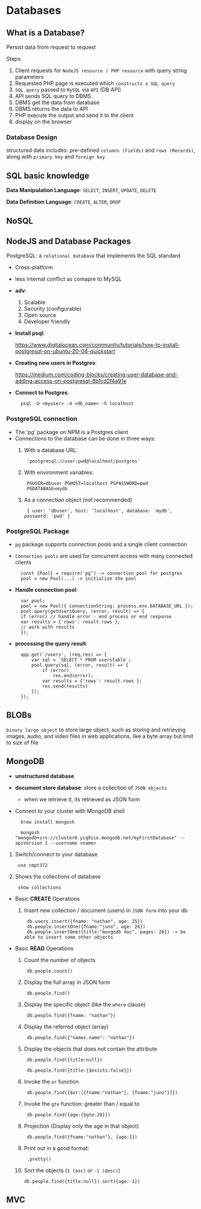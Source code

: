 # Databases
## What is a Database?
Persist data from request to request

Steps:
1. Client requests for `NodeJS resource / PHP resource` with query string parameters
2. Requested PHP page is executed which `constructs a SQL query`
3. `SQL query` passed to `MySQL` via `API` (DB API)
4. API sends SQL query to DBMS
5. DBMS get the data from database
6. DBMS returns the data to API
7. PHP execute the output and send it to the client
8. display on the browser

### Database Design
structured data includes: pre-defined `columns (Fields)` and `rows (Records)`, along with `primary key` and `foreign key`

## SQL basic knowledge
**Data Manipulation Language**: `SELECT`, `INSERT`, `UPDATE`, `DELETE`

**Data Definition Language**: `CREATE`, `ALTER`, `DROP`

## NoSQL

## NodeJS and Database Packages
PostgreSQL: a `relational database` that implements the SQL standard
- Cross-platform
- less internal conflict as comapre to MySQL

- **adv**:
    1. Scalable
    2. Security (configurable)
    3. Open source
    4. Developer friendly

- **Install psql**:

    https://www.digitalocean.com/community/tutorials/how-to-install-postgresql-on-ubuntu-20-04-quickstart

- **Creating new users in Postgres**:

    https://medium.com/coding-blocks/creating-user-database-and-adding-access-on-postgresql-8bfcd2f4a91e

- **Connect to Postgres**:

        psql -U <myuser> -d <db_name> -h localhost

### PostgreSQL connection
- The ‘pg’ package on NPM is a Postgres client
- Connections to the database can be done in three ways:
    1. With a database URL:
        
            'postgresql://user:pwd@localhost/postgres'

    2. With environment variables:

            PGUSER=dbuser PGHOST=localhost PGPASSWORD=pwd
            PGDATABASE=mydb

    3. As a connection object (not recommended)

            { user: 'dbuser', host: 'localhost', database: 'mydb', password: 'pwd' }

### PostgreSQL Package
- `pg` package supports connection pools and a single client connection
- `Connection pools` are used for concurrent access with many connected clients

        const {Pool} = require('pg’) -> connection pool for postgres
        pool = new Pool(...) -> initialize the pool

- **Handle connection pool**:

        var pool;
        pool = new Pool({ connectionString: process.env.DATABASE_URL });
        pool.query(getUsersQuery, (error, result) => {
        if (error) // handle error - end process or end response
        var results = {'rows': result.rows };
        // work with results
        });

- **processing the query result**:

        app.get('/users', (req,res) => {
            var sql = `SELECT * FROM userstable`;
            pool.query(sql, (error, result) => {
                if (error)
                    res.end(error);
                var results = {'rows': result.rows };
                res.send(results)
            });
        });

## BLOBs
`binary large object` to store large object, such as storing and retrieving images, audio, and video files in web applications, like a byte array but limit to size of file

## MongoDB
- **unstructured database**
- **document store database**: store a collection of `JSON objects`
    - when we retrieve it, its retrieved as JSON form
- Connect to your cluster with MongoDB shell

        brew install mongosh

        mongosh "mongodb+srv://cluster0.yiq9iie.mongodb.net/myFirstDatabase" --apiVersion 1 --username <name>

1. Switch/connect to your database

        use cmpt372

2. Shows the collections of database

        show collections

- Basic **CREATE** Operations
    1. Insert new collection / document (users) in `JSON form` into your db

            db.users.insert({fname: "nathan", age: 25})
            db.people.insertOne({fname:"juno", age: 26})
            db.people.insertOne({title:"mongodb doc", pages: 26}) -> be able to insert some other objects

- Basic **READ** Operations
    1. Count the number of objects

            db.people.count()

    2. Display the full array in JSON form

            db.people.find()

    3. Display the specific object (like the `where` clause)

            db.people.find({fname: "nathan"})

    4. Display the referred object (array)

            db.people.find({"names.name": "nathan"})

    5. Display the objects that does not contain the attribute

            db.people.find({title:null})

            db.people.find({title:{$exists:false}})

    6. Invoke the `or` function

            db.people.find({$or:[{fname:"nathan"}, {fname:"juno"}]})

    7. Invoke the `gte` function: greater than / equal to

            db.people.find({age:{$gte:20}})

    8. Projection (Display only the age in that object)

            db.people.find({fname:"nathan"}, {age:1})

    9. Print out in a good format:

            .pretty()

    10. Sort the objects (`1 (asc)` or `-1 (desc)`)

            db.people.find({title:null}).sort({age:-1})
## MVC
